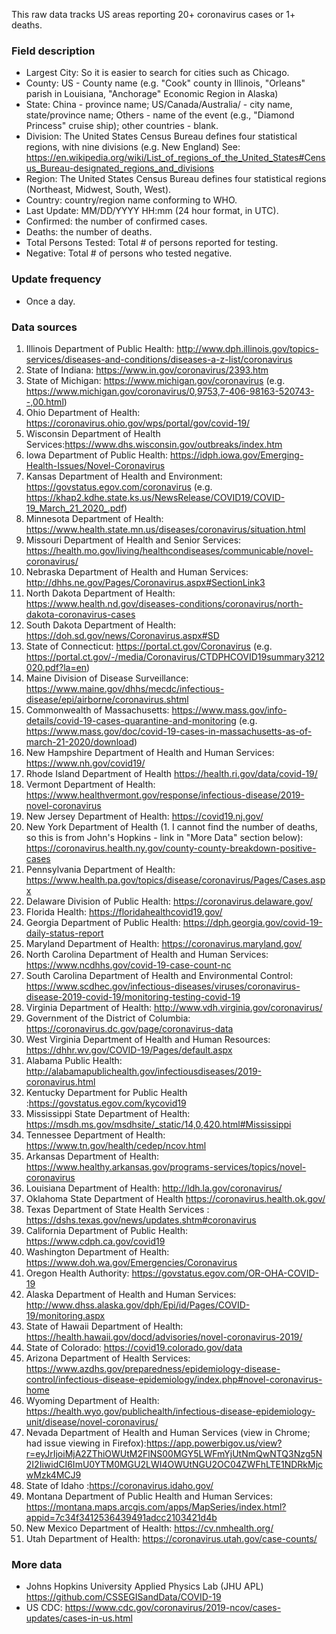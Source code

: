 This raw data tracks US areas reporting 20+ coronavirus cases or 1+ deaths.

### Field description
* Largest City: So it is easier to search for cities such as Chicago.
* County: US - County name (e.g. "Cook" county in Illinois, "Orleans" parish in Louisiana, "Anchorage" Economic Region in Alaska)
* State: China - province name; US/Canada/Australia/ - city name, state/province name; Others - name of the event (e.g., "Diamond Princess" cruise ship); other countries - blank.
* Division: The United States Census Bureau defines four statistical regions, with nine divisions (e.g. New England) See: https://en.wikipedia.org/wiki/List_of_regions_of_the_United_States#Census_Bureau-designated_regions_and_divisions
* Region: The United States Census Bureau defines four statistical regions (Northeast, Midwest, South, West).
* Country: country/region name conforming to WHO.
* Last Update: MM/DD/YYYY HH:mm  (24 hour format, in UTC).
* Confirmed: the number of confirmed cases.
* Deaths: the number of deaths.
* Total Persons Tested: Total # of persons reported for testing.
* Negative: Total # of persons who tested negative.

### Update frequency
* Once a day.

### Data sources
1. Illinois Department of Public Health: http://www.dph.illinois.gov/topics-services/diseases-and-conditions/diseases-a-z-list/coronavirus
1. State of Indiana: https://www.in.gov/coronavirus/2393.htm
1. State of Michigan: https://www.michigan.gov/coronavirus (e.g. https://www.michigan.gov/coronavirus/0,9753,7-406-98163-520743--,00.html)
1. Ohio Department of Health: https://coronavirus.ohio.gov/wps/portal/gov/covid-19/
1. Wisconsin Department of Health Services:https://www.dhs.wisconsin.gov/outbreaks/index.htm
1. Iowa Department of Public Health: https://idph.iowa.gov/Emerging-Health-Issues/Novel-Coronavirus
1. Kansas Department of Health and Environment: https://govstatus.egov.com/coronavirus (e.g. https://khap2.kdhe.state.ks.us/NewsRelease/COVID19/COVID-19_March_21_2020_.pdf)
1. Minnesota Department of Health: https://www.health.state.mn.us/diseases/coronavirus/situation.html
1. Missouri Department of Health and Senior Services: https://health.mo.gov/living/healthcondiseases/communicable/novel-coronavirus/
1. Nebraska Department of Health and Human Services: http://dhhs.ne.gov/Pages/Coronavirus.aspx#SectionLink3
1. North Dakota Department of Health: https://www.health.nd.gov/diseases-conditions/coronavirus/north-dakota-coronavirus-cases
1. South Dakota Department of Health: https://doh.sd.gov/news/Coronavirus.aspx#SD
1. State of Connecticut: https://portal.ct.gov/Coronavirus (e.g. https://portal.ct.gov/-/media/Coronavirus/CTDPHCOVID19summary3212020.pdf?la=en)
1. Maine Division of Disease Surveillance: https://www.maine.gov/dhhs/mecdc/infectious-disease/epi/airborne/coronavirus.shtml
1. Commonwealth of Massachusetts: https://www.mass.gov/info-details/covid-19-cases-quarantine-and-monitoring (e.g. https://www.mass.gov/doc/covid-19-cases-in-massachusetts-as-of-march-21-2020/download)
1. New Hampshire Department of Health and Human Services: https://www.nh.gov/covid19/
1. Rhode Island Department of Health https://health.ri.gov/data/covid-19/
1. Vermont Department of Health: https://www.healthvermont.gov/response/infectious-disease/2019-novel-coronavirus
1. New Jersey Department of Health: https://covid19.nj.gov/
1. New York Department of Health (1. I cannot find the number of deaths, so this is from John's Hopkins - link in "More Data" section below): https://coronavirus.health.ny.gov/county-county-breakdown-positive-cases
1. Pennsylvania Department of Health: https://www.health.pa.gov/topics/disease/coronavirus/Pages/Cases.aspx
1. Delaware Division of Public Health: https://coronavirus.delaware.gov/
1. Florida Health: https://floridahealthcovid19.gov/
1. Georgia Department of Public Health: https://dph.georgia.gov/covid-19-daily-status-report
1. Maryland Department of Health: https://coronavirus.maryland.gov/
1. North Carolina Department of Health and Human Services: https://www.ncdhhs.gov/covid-19-case-count-nc
1. South Carolina Department of Health and Environmental Control: https://www.scdhec.gov/infectious-diseases/viruses/coronavirus-disease-2019-covid-19/monitoring-testing-covid-19
1. Virginia Department of Health: http://www.vdh.virginia.gov/coronavirus/
1. Government of the District of Columbia: https://coronavirus.dc.gov/page/coronavirus-data
1. West Virginia Department of Health and Human Resources: https://dhhr.wv.gov/COVID-19/Pages/default.aspx
1. Alabama Public Health: http://alabamapublichealth.gov/infectiousdiseases/2019-coronavirus.html
1. Kentucky Department for Public Health :https://govstatus.egov.com/kycovid19
1. Mississippi State Department of Health: https://msdh.ms.gov/msdhsite/_static/14,0,420.html#Mississippi
1. Tennessee Department of Health: https://www.tn.gov/health/cedep/ncov.html
1. Arkansas Department of Health: https://www.healthy.arkansas.gov/programs-services/topics/novel-coronavirus
1. Louisiana Department of Health: http://ldh.la.gov/coronavirus/
1. Oklahoma State Department of Health https://coronavirus.health.ok.gov/
1. Texas Department of State Health Services : https://dshs.texas.gov/news/updates.shtm#coronavirus
1. California Department of Public Health: https://www.cdph.ca.gov/covid19
1. Washington Department of Health: https://www.doh.wa.gov/Emergencies/Coronavirus
1. Oregon Health Authority: https://govstatus.egov.com/OR-OHA-COVID-19
1. Alaska Department of Health and Human Services: http://www.dhss.alaska.gov/dph/Epi/id/Pages/COVID-19/monitoring.aspx
1. State of Hawaii Department of Health: https://health.hawaii.gov/docd/advisories/novel-coronavirus-2019/
1. State of Colorado: https://covid19.colorado.gov/data
1. Arizona Department of Health Services: https://www.azdhs.gov/preparedness/epidemiology-disease-control/infectious-disease-epidemiology/index.php#novel-coronavirus-home
1. Wyoming Department of Health: https://health.wyo.gov/publichealth/infectious-disease-epidemiology-unit/disease/novel-coronavirus/
1. Nevada Department of Health and Human Services (view in Chrome; had issue viewing in Firefox):https://app.powerbigov.us/view?r=eyJrIjoiMjA2ZThiOWUtM2FlNS00MGY5LWFmYjUtNmQwNTQ3Nzg5N2I2IiwidCI6ImU0YTM0MGU2LWI4OWUtNGU2OC04ZWFhLTE1NDRkMjcwMzk4MCJ9
1. State of Idaho :https://coronavirus.idaho.gov/
1. Montana Department of Public Health and Human Services: https://montana.maps.arcgis.com/apps/MapSeries/index.html?appid=7c34f3412536439491adcc2103421d4b
1. New Mexico Department of Health: https://cv.nmhealth.org/
1. Utah Department of Health: https://coronavirus.utah.gov/case-counts/

### More data
* Johns Hopkins University Applied Physics Lab (JHU APL) https://github.com/CSSEGISandData/COVID-19
* US CDC: https://www.cdc.gov/coronavirus/2019-ncov/cases-updates/cases-in-us.html
